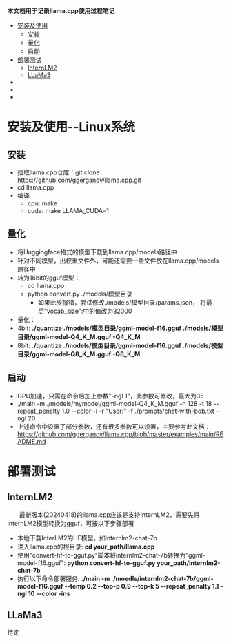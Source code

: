 **本文档用于记录llama.cpp使用过程笔记**

- [安装及使用](#安装及使用--Linux系统)
  - [安装](#安装)
  - [量化](#量化)
  - [启动](#启动)
- [部署测试](#部署测试)
  - [InternLM2](#InternLM2)
  - [LLaMa3](#LLaMa3)
- [](#)
- [](#)
- [](#)

# 安装及使用--Linux系统

## 安装
 - 拉取llama.cpp仓库：git clone https://github.com/ggerganov/llama.cpp.git
 - cd llama.cpp
 - 编译
   - cpu: make
   - cuda: make LLAMA_CUDA=1

## 量化
 - 将Huggingface格式的模型下载到llama.cpp/models路径中
 - 针对不同模型，出权重文件外，可能还需要一些文件放在llama.cpp/models路径中
 - 转为16bit的gguf模型：
   - cd llama.cpp
   - python convert.py ./models/模型目录
     - 如果此步报错，尝试修改./models/模型目录/params.json，
将最后"vocab_size":中的值改为32000
 - 量化：
  - 4bit: **./quantize ./models/模型目录/ggml-model-f16.gguf ./models/模型目录/ggml-model-Q4_K_M.gguf -Q4_K_M**
  - 8bit: **./quantize ./models/模型目录/ggml-model-f16.gguf ./models/模型目录/ggml-model-Q8_K_M.gguf -Q8_K_M**


## 启动
 - GPU加速，只需在命令后加上参数"-ngl 1"，此参数可修改，最大为35
 - ./main -m ./models/mymodel/ggml-model-Q4_K_M.gguf -n 128 -t 18 --repeat_penalty 1.0 --color -i -r "User:" -f ./prompts/chat-with-bob.txt -ngl 20
 - 上述命令中设置了部分参数，还有很多参数可以设置，主要参考此文档：https://github.com/ggerganov/llama.cpp/blob/master/examples/main/README.md


# 部署测试

## InternLM2
&emsp;&emsp;最新版本(20240418)的llama.cpp应该是支持InternLM2，需要先将InternLM2模型转换为gguf，可按以下步骤部署
 - 本地下载InterLM2的HF模型，如internlm2-chat-7b
 - 进入llama.cpp的根目录: **cd your_path/llama.cpp**
 - 使用"convert-hf-to-gguf.py"脚本将internlm2-chat-7b转换为"ggml-model-f16.gguf": **python convert-hf-to-gguf.py your_path/internlm2-chat-7b**
 - 执行以下命令部署服务: **./main -m ./moedls/internlm2-chat-7b/ggml-model-f16.gguf --temp 0.2 --top-p 0.9 --top-k 5 --repeat_penalty 1.1 -ngl 10 --color -ins**

## LLaMa3
待定